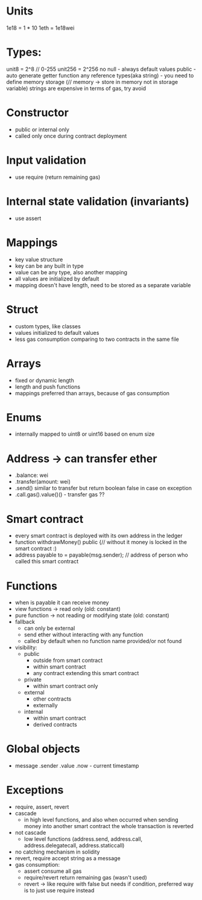 # Units
1e18 = 1 * 10
1eth = 1e18wei

# Types:
unit8 = 2^8 // 0-255
unit256 = 2^256
no null - always default values
public - auto generate getter function
any reference types(aka string) - you need to define memory storage (// memory -> store in memory not in storage variable)
strings are expensive in terms of gas, try avoid

# Constructor
- public or internal only
- called only once during contract deployment

# Input validation
- use require (return remaining gas)

# Internal state validation (invariants)
- use assert

# Mappings
- key value structure
- key can be any built in type
- value can be any type, also another mapping
- all values are initialized by default
- mapping doesn't have length, need to be stored as a separate variable

# Struct
- custom types, like classes
- values initialized to default values
- less gas consumption comparing to two contracts in the same file

# Arrays
- fixed or dynamic length
- length and push functions
- mappings preferred than arrays, because of gas consumption

# Enums
- internally mapped to uint8 or uint16 based on enum size

# Address -> can transfer ether
- .balance: wei
- .transfer(amount: wei)
- .send() similar to transfer but return boolean false in case on exception
- .call.gas().value()() - transfer gas ??

# Smart contract
- every smart contract is deployed with its own address in the ledger
- function withdrawMoney() public {// without it money is locked in the smart contract :)
- address payable to = payable(msg.sender); // address of person who called this smart contract

# Functions
- when is payable it can receive money
- view functions -> read only (old: constant)
- pure function -> not reading or modifying state (old: constant)
- fallback
  - can only be external
  - send ether without interacting with any function
  - called by default when no function name provided/or not found
- visibility:
  - public
    - outside from smart contract
    - within smart contract
    - any contract extending this smart contract
  - private
    - within smart contract only
  - external
    - other contracts
    - externally
  - internal
    - within smart contract
    - derived contracts

# Global objects
- message
  .sender
  .value
  .now - current timestamp

# Exceptions
- require, assert, revert
- cascade
  - in high level functions, and also when occurred when sending money into another smart contract the whole transaction is reverted
- not cascade
  - low level functions (address.send, address.call, address.delegatecall, address.staticcall)
- no catching mechanism in solidity
- revert, require accept string as a message
- gas consumption:
  - assert consume all gas
  - require/revert return remaining gas (wasn't used)
  - revert -> like require with false but needs if condition, preferred way is to just use require instead